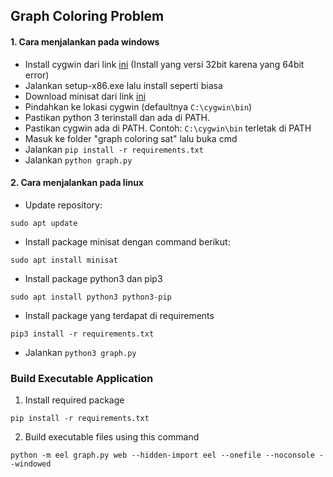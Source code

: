 ## Graph Coloring Problem

#### 1. Cara menjalankan pada windows

- Install cygwin dari link [ini](http://www.cygwin.com/) (Install yang versi 32bit karena yang 64bit error)
- Jalankan setup-x86.exe lalu install seperti biasa
- Download minisat dari link [ini](http://minisat.se/downloads/MiniSat_v1.14_cygwin)
- Pindahkan ke lokasi cygwin (defaultnya `C:\cygwin\bin`)
- Pastikan python 3 terinstall dan ada di PATH.
- Pastikan cygwin ada di PATH. Contoh: `C:\cygwin\bin` terletak di PATH
- Masuk ke folder "graph coloring sat" lalu buka cmd
- Jalankan `pip install -r requirements.txt`
- Jalankan `python graph.py`

#### 2. Cara menjalankan pada linux

- Update repository:

```
sudo apt update
```

- Install package minisat dengan command berikut:

```
sudo apt install minisat
```

- Install package python3 dan pip3

```
sudo apt install python3 python3-pip
```

- Install package yang terdapat di requirements

```
pip3 install -r requirements.txt
```


- Jalankan `python3 graph.py`

### Build Executable Application

1. Install required package

```
pip install -r requirements.txt
```

2. Build executable files using this command

```
python -m eel graph.py web --hidden-import eel --onefile --noconsole --windowed
```

